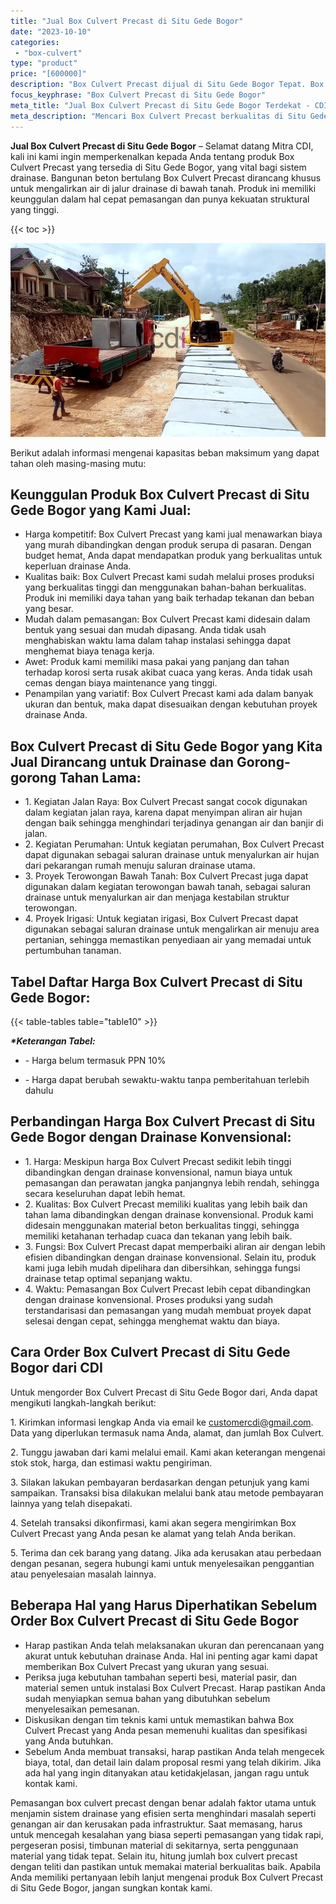 ```yaml
---
title: "Jual Box Culvert Precast di Situ Gede Bogor"
date: "2023-10-10"
categories:
 - "box-culvert"
type: "product"
price: "[600000]"
description: "Box Culvert Precast dijual di Situ Gede Bogor Tepat. Box Culvert Precast unggulan untuk kebutuhan konstruksi dengan performa optimal. Segera dapatkan informasi detail."
focus_keyphrase: "Box Culvert Precast di Situ Gede Bogor"
meta_title: "Jual Box Culvert Precast di Situ Gede Bogor Terdekat - CDI"
meta_description: "Mencari Box Culvert Precast berkualitas di Situ Gede Bogor? Layanan profesional kami siap membantu dengan solusi terbaik. Segera hubungi kami."
---
```


**Jual Box Culvert Precast di Situ Gede Bogor** – Selamat datang Mitra CDI, kali ini kami ingin memperkenalkan kepada Anda tentang produk Box Culvert Precast yang tersedia di Situ Gede Bogor, yang vital bagi sistem drainase. Bangunan beton bertulang Box Culvert Precast dirancang khusus untuk mengalirkan air di jalur drainase di bawah tanah. Produk ini memiliki keunggulan dalam hal cepat pemasangan dan punya kekuatan struktural yang tinggi.

{{< toc >}}

![Jual Box Culvert Precast di Situ Gede Bogor](/images/box-culvert/box-culvert-11.jpg)

Berikut adalah informasi mengenai kapasitas beban maksimum yang dapat tahan oleh masing-masing mutu: 

## Keunggulan Produk Box Culvert Precast di Situ Gede Bogor yang Kami Jual:

*   Harga kompetitif: Box Culvert Precast yang kami jual menawarkan biaya yang murah dibandingkan dengan produk serupa di pasaran. Dengan budget hemat, Anda dapat mendapatkan produk yang berkualitas untuk keperluan drainase Anda.
*   Kualitas baik: Box Culvert Precast kami sudah melalui proses produksi yang berkualitas tinggi dan menggunakan bahan-bahan berkualitas. Produk ini memiliki daya tahan yang baik terhadap tekanan dan beban yang besar.
*   Mudah dalam pemasangan: Box Culvert Precast kami didesain dalam bentuk yang sesuai dan mudah dipasang. Anda tidak usah menghabiskan waktu lama dalam tahap instalasi sehingga dapat menghemat biaya tenaga kerja.
*   Awet: Produk kami memiliki masa pakai yang panjang dan tahan terhadap korosi serta rusak akibat cuaca yang keras. Anda tidak usah cemas dengan biaya maintenance yang tinggi.
*   Penampilan yang variatif: Box Culvert Precast kami ada dalam banyak ukuran dan bentuk, maka dapat disesuaikan dengan kebutuhan proyek drainase Anda.

## Box Culvert Precast di Situ Gede Bogor yang Kita Jual Dirancang untuk Drainase dan Gorong-gorong Tahan Lama:

*   1\. Kegiatan Jalan Raya: Box Culvert Precast sangat cocok digunakan dalam kegiatan jalan raya, karena dapat menyimpan aliran air hujan dengan baik sehingga menghindari terjadinya genangan air dan banjir di jalan.
*   2\. Kegiatan Perumahan: Untuk kegiatan perumahan, Box Culvert Precast dapat digunakan sebagai saluran drainase untuk menyalurkan air hujan dari pekarangan rumah menuju saluran drainase utama.
*   3\. Proyek Terowongan Bawah Tanah: Box Culvert Precast juga dapat digunakan dalam kegiatan terowongan bawah tanah, sebagai saluran drainase untuk menyalurkan air dan menjaga kestabilan struktur terowongan.
*   4\. Proyek Irigasi: Untuk kegiatan irigasi, Box Culvert Precast dapat digunakan sebagai saluran drainase untuk mengalirkan air menuju area pertanian, sehingga memastikan penyediaan air yang memadai untuk pertumbuhan tanaman.

## Tabel Daftar Harga Box Culvert Precast di Situ Gede Bogor:

{{< table-tables table="table10" >}}

**_\*Keterangan Tabel:_**

*   \- Harga belum termasuk PPN 10%

*   \- Harga dapat berubah sewaktu-waktu tanpa pemberitahuan terlebih dahulu

## Perbandingan Harga Box Culvert Precast di Situ Gede Bogor dengan Drainase Konvensional:

*   1\. Harga: Meskipun harga Box Culvert Precast sedikit lebih tinggi dibandingkan dengan drainase konvensional, namun biaya untuk pemasangan dan perawatan jangka panjangnya lebih rendah, sehingga secara keseluruhan dapat lebih hemat.
*   2\. Kualitas: Box Culvert Precast memiliki kualitas yang lebih baik dan tahan lama dibandingkan dengan drainase konvensional. Produk kami didesain menggunakan material beton berkualitas tinggi, sehingga memiliki ketahanan terhadap cuaca dan tekanan yang lebih baik.
*   3\. Fungsi: Box Culvert Precast dapat memperbaiki aliran air dengan lebih efisien dibandingkan dengan drainase konvensional. Selain itu, produk kami juga lebih mudah dipelihara dan dibersihkan, sehingga fungsi drainase tetap optimal sepanjang waktu.
*   4\. Waktu: Pemasangan Box Culvert Precast lebih cepat dibandingkan dengan drainase konvensional. Proses produksi yang sudah terstandarisasi dan pemasangan yang mudah membuat proyek dapat selesai dengan cepat, sehingga menghemat waktu dan biaya.

## Cara Order Box Culvert Precast di Situ Gede Bogor dari CDI

Untuk mengorder Box Culvert Precast di Situ Gede Bogor dari, Anda dapat mengikuti langkah-langkah berikut:

1\.  Kirimkan informasi lengkap Anda via email ke customercdi@gmail.com. Data yang diperlukan termasuk nama Anda, alamat, dan jumlah Box Culvert.

2\.  Tunggu jawaban dari kami melalui email. Kami akan keterangan mengenai stok stok, harga, dan estimasi waktu pengiriman.

3\.  Silakan lakukan pembayaran berdasarkan dengan petunjuk yang kami sampaikan. Transaksi bisa dilakukan melalui bank atau metode pembayaran lainnya yang telah disepakati.

4\.  Setelah transaksi dikonfirmasi, kami akan segera mengirimkan Box Culvert Precast yang Anda pesan ke alamat yang telah Anda berikan.

5\.  Terima dan cek barang yang datang. Jika ada kerusakan atau perbedaan dengan pesanan, segera hubungi kami untuk menyelesaikan penggantian atau penyelesaian masalah lainnya.

## Beberapa Hal yang Harus Diperhatikan Sebelum Order Box Culvert Precast di Situ Gede Bogor

*   Harap pastikan Anda telah melaksanakan ukuran dan perencanaan yang akurat untuk kebutuhan drainase Anda. Hal ini penting agar kami dapat memberikan Box Culvert Precast yang ukuran yang sesuai.
*   Periksa juga kebutuhan tambahan seperti besi, material pasir, dan material semen untuk instalasi Box Culvert Precast. Harap pastikan Anda sudah menyiapkan semua bahan yang dibutuhkan sebelum menyelesaikan pemesanan.
*   Diskusikan dengan tim teknis kami untuk memastikan bahwa Box Culvert Precast yang Anda pesan memenuhi kualitas dan spesifikasi yang Anda butuhkan.
*   Sebelum Anda membuat transaksi, harap pastikan Anda telah mengecek biaya, total, dan detail lain dalam proposal resmi yang telah dikirim. Jika ada hal yang ingin ditanyakan atau ketidakjelasan, jangan ragu untuk kontak kami.

Pemasangan box culvert precast dengan benar adalah faktor utama untuk menjamin sistem drainase yang efisien serta menghindari masalah seperti genangan air dan kerusakan pada infrastruktur. Saat memasang, harus untuk mencegah kesalahan yang biasa seperti pemasangan yang tidak rapi, pergeseran posisi, timbunan material di sekitarnya, serta penggunaan material yang tidak tepat. Selain itu, hitung jumlah box culvert precast dengan teliti dan pastikan untuk memakai material berkualitas baik. Apabila Anda memiliki pertanyaan lebih lanjut mengenai produk Box Culvert Precast di Situ Gede Bogor, jangan sungkan kontak kami.